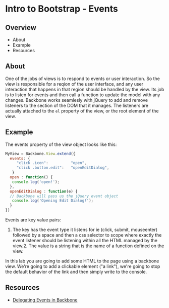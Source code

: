 # Intro to Bootstrap - Events

## Overview

* About
* Example
* Resources

## About

One of the jobs of views is to respond to events or user interaction.  So the view is responsible for a reqion of the user interface, and any user interaction that happens in that region should be handled by the view.  Its job is to listen for events and then call a function to update the model with any changes.  Backbone works seamlesly with jQuery to add and remove listeners to the section of the DOM that it manages.  The listeners are actually attached to the `el` property of the view, or the root element of the view. 

## Example

The events property of the view object looks like this:

```javascript
MyView = Backbone.View.extend({
  events: {
     "click .icon":          "open",
     "click .button.edit":   "openEditDialog",
   }
  open : function() {
   console.log('open!');
  },
  openEditDialog : function(e) {
  // Backbone will pass us the jQuery event object
   console.log('Opening Edit Dialog!');
  }
})
``` 

Events are key value pairs:

1. The key has the event type it listens for ie (click, submit, mouseenter) followed by a space and then a css selector to scope where exactly the event listener should be listening within all the HTML managed by the view.2. The value is a string that is the name of a function defined on the view.

In this lab you are going to add some HTML to the page using a backbone view.  We're going to add a clickable element ("a link"), we're going to stop the default behavior of the link and then simply write to the console.

## Resources

* [Delegating Events in Backbone](http://backbonejs.org/#View-delegateEvents)